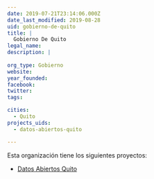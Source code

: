 ```yaml
---
date: 2019-07-21T23:14:06.000Z
date_last_modified: 2019-08-28
uid: gobierno-de-quito
title: |
  Gobierno De Quito
legal_name: 
description: |
  
org_type: Gobierno
website: 
year_founded: 
facebook: 
twitter: 
tags:

cities: 
  - Quito
projects_uids:
  - datos-abiertos-quito

---
```


Esta organización tiene los siguientes proyectos:

- [Datos Abiertos Quito](/proyectos/datos-abiertos-quito)

